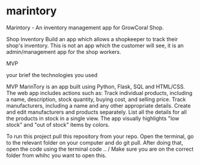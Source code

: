 # marintory
Marintory - An inventory management app for GrowCoral Shop.

Shop Inventory
Build an app which allows a shopkeeper to track their shop's inventory. This is not an app which the customer will see, it is an admin/management app for the shop workers.

MVP

your brief
the technologies you used

MVP
MarinTory is an app built using Python, Flask, SQL and HTML/CSS. The web app includes actions such as:
Track individual products, including a name, description, stock quantity, buying cost, and selling price.
Track manufacturers, including a name and any other appropriate details.
Create and edit manufacturers and products separately.
List all the details for all the products in stock in a single view.
The app visually highlights "low stock" and "out of stock" items by colors.


To run this project pull this repository from your repo. Open the terminal, go to the relevant folder on your computer and do git pull. After doing that, open the code using the terminal code .. / Make sure you are on the correct folder from whihc you want to open this.



